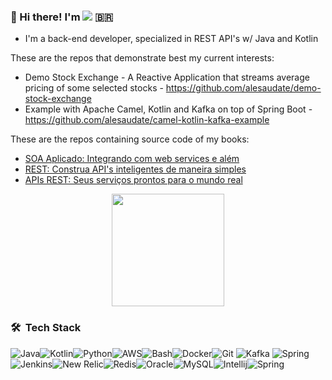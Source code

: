  ### 👋  Hi there! I'm  <a href="https://www.linkedin.com/in/alesaudate/"><img src="https://img.shields.io/badge/-Alexandre%20Saudate-0077B5?style=flat&logo=Linkedin&logoColor=white"/></a> :brazil:

- I'm a back-end developer, specialized in REST API's w/ Java and Kotlin

These are the repos that demonstrate best my current interests:

- Demo Stock Exchange - A Reactive Application that streams average pricing of some selected stocks - https://github.com/alesaudate/demo-stock-exchange
- Example with Apache Camel, Kotlin and Kafka on top of Spring Boot - https://github.com/alesaudate/camel-kotlin-kafka-example

These are the repos containing source code of my books:

- [SOA Aplicado: Integrando com web services e além](https://github.com/alesaudate/soa)
- [REST: Construa API's inteligentes de maneira simples](https://github.com/alesaudate/rest)
- [APIs REST: Seus serviços prontos para o mundo real](https://github.com/alesaudate/rest-v2)

<p align="center">
<a href="https://github.com/alesaudate">
  <img height="180em" src="https://github-readme-stats-eight-theta.vercel.app/api?username=alesaudate&show_icons=true&theme=synthwave&include_all_commits=true&count_private=true"/>
</a>
</p>

<!--
<p align="center">
 <a href="https://github.com/alesaudate">
  <img src="https://github-readme-stats.vercel.app/api/top-langs/?username=alesaudate" />
 </a>
 </p>
-->
### 🛠 &nbsp;Tech Stack

<img alt="Java" src="https://img.shields.io/badge/java-%23ED8B00.svg?&style=for-the-badge&logo=java&logoColor=white"/><img alt="Kotlin" src="https://img.shields.io/badge/kotlin-%230095D5.svg?&style=for-the-badge&logo=kotlin&logoColor=white"/><img alt="Python" src="https://img.shields.io/badge/python%20-%2314354C.svg?&style=for-the-badge&logo=python&logoColor=white"/><img alt="AWS" src="https://img.shields.io/badge/AWS%20-%23FF9900.svg?&style=for-the-badge&logo=amazon-aws&logoColor=white"/><img alt="Bash" src="https://img.shields.io/badge/Bash-green.svg?&style=for-the-badge&logo=GNU%20Bash&logoColor=black" /><img alt="Docker" src="https://img.shields.io/badge/docker%20-%230db7ed.svg?&style=for-the-badge&logo=docker&logoColor=white"/><img alt="Git" src="https://img.shields.io/badge/git%20-%23F05033.svg?&style=for-the-badge&logo=git&logoColor=white"/>
<img alt="Kafka" src="https://img.shields.io/badge/Kafka-white.svg?&style=for-the-badge&logo=Apache%20Kafka&logoColor=black"/>
<img alt="Spring" src="https://img.shields.io/badge/github%20-%23121011.svg?&style=for-the-badge&logo=github&logoColor=white"/><img alt="Jenkins" src="https://img.shields.io/badge/Jenkins-D24939.svg?&style=for-the-badge&logo=Jenkins&logoColor=white"/><img alt="New Relic" src="https://img.shields.io/badge/New%20Relic-008C99.svg?&style=for-the-badge&logo=New%20Relic&logoColor=white"/><img alt="Redis" src="https://img.shields.io/badge/Redis-white.svg?&style=for-the-badge&logo=Redis&logoColor=black"/><img alt="Oracle" src="https://img.shields.io/badge/Oracle-red.svg?&style=for-the-badge&logo=Oracle&logoColor=white" /><img alt="MySQL" src="https://img.shields.io/badge/MySQL-blue.svg?&style=for-the-badge&logo=MySQL&logoColor=white" /><img alt="Intellij" src="https://img.shields.io/badge/Intellij-black.svg?&style=for-the-badge&logo=IntelliJ%20IDEA&logoColor=white" /><img alt="Spring" src="https://img.shields.io/badge/Spring-green.svg?&style=for-the-badge&logo=Spring&logoColor=white" />










<!--
**alesaudate/alesaudate** is a ✨ _special_ ✨ repository because its `README.md` (this file) appears on your GitHub profile.

Here are some ideas to get you started:

- 🔭 I’m currently working on ...
- 🌱 I’m currently learning ...
- 👯 I’m looking to collaborate on ...
- 🤔 I’m looking for help with ...
- 💬 Ask me about ...
- 📫 How to reach me: ...
- 😄 Pronouns: ...
- ⚡ Fun fact: ...
-->
